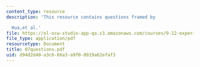 ```yaml
---
content_type: resource
description: 'This resource contains questions framed by

  Hua,et al.'
file: https://ol-ocw-studio-app-qa.s3.amazonaws.com/courses/9-12-experimental-molecular-neurobiology-fall-2006/d94d2d40a3c666a3a9f00919a62efaf3_07questions.pdf
file_type: application/pdf
resourcetype: Document
title: 07questions.pdf
uid: d94d2d40-a3c6-66a3-a9f0-0919a62efaf3
---
```

